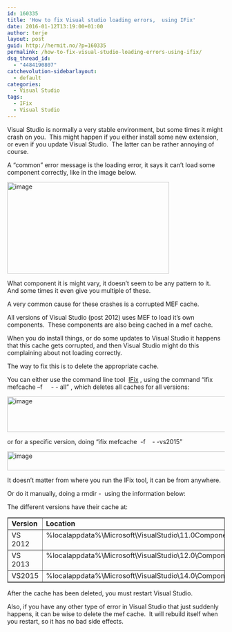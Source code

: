```yaml
---
id: 160335
title: 'How to fix Visual studio loading errors,  using IFix'
date: 2016-01-12T13:19:00+01:00
author: terje
layout: post
guid: http://hermit.no/?p=160335
permalink: /how-to-fix-visual-studio-loading-errors-using-ifix/
dsq_thread_id:
  - "4484190807"
catchevolution-sidebarlayout:
  - default
categories:
  - Visual Studio
tags:
  - IFix
  - Visual Studio
---
```

Visual Studio is normally a very stable environment, but some times it might crash on you.  This might happen if you either install some new extension, or even if you update Visual Studio.  The latter can be rather annoying of course.

A “common” error message is the loading error, it says it can’t load some component correctly, like in the image below.

<a href="http://hermit.no/wp-content/uploads/2016/01/image.png"><img style="background-image: none; padding-top: 0px; padding-left: 0px; display: inline; padding-right: 0px; border: 0px;" title="image" src="http://hermit.no/wp-content/uploads/2016/01/image_thumb.png" alt="image" width="375" height="212" border="0" /></a>

What component it is might vary, it doesn’t seem to be any pattern to it.  And some times it even give you multiple of these.

A very common cause for these crashes is a corrupted MEF cache.

All versions of Visual Studio (post 2012) uses MEF to load it’s own components.  These components are also being cached in a mef cache.

When you do install things, or do some updates to Visual Studio it happens that this cache gets corrupted, and then Visual Studio might do this complaining about not loading correctly.

The way to fix this is to delete the appropriate cache.

You can either use the command line tool  <a href="http://visualstudiogallery.msdn.microsoft.com/b8ba97b0-bb89-4c21-a1e2-53ef335fd9cb" target="_blank">IFix</a> , using the command “ifix  mefcache –f     - - all” , which deletes all caches for all versions:

<a href="http://hermit.no/wp-content/uploads/2016/01/image-1.png"><img style="background-image: none; padding-top: 0px; padding-left: 0px; display: inline; padding-right: 0px; border: 0px;" title="image" src="http://hermit.no/wp-content/uploads/2016/01/image_thumb-1.png" alt="image" width="652" height="82" border="0" /></a>

or for a specific version, doing “ifix mefcache  -f    - -vs2015”

<a href="http://hermit.no/wp-content/uploads/2016/01/image-2.png"><img style="background-image: none; padding-top: 0px; padding-left: 0px; display: inline; padding-right: 0px; border: 0px;" title="image" src="http://hermit.no/wp-content/uploads/2016/01/image_thumb-2.png" alt="image" width="673" height="44" border="0" /></a>

It doesn’t matter from where you run the IFix tool, it can be from anywhere.

Or do it manually, doing a rmdir -  using the information below:

The different versions have their cache at:
<table border="1" width="368" cellspacing="0" cellpadding="2">
<tbody>
<tr>
<td valign="top" width="57"><strong>Version</strong></td>
<td valign="top" width="309"><strong>Location</strong></td>
</tr>
<tr>
<td valign="top" width="57">VS 2012</td>
<td valign="top" width="309">%localappdata%\Microsoft\VisualStudio\11.0ComponentModelCache</td>
</tr>
<tr>
<td valign="top" width="57">VS 2013</td>
<td valign="top" width="309">%localappdata%\Microsoft\VisualStudio\12.0\ComponentModelCache</td>
</tr>
<tr>
<td valign="top" width="57">VS2015</td>
<td valign="top" width="309">%localappdata%\Microsoft\VisualStudio\14.0\ComponentModelCache</td>
</tr>
</tbody>
</table>
After the cache has been deleted, you must restart Visual Studio.

Also, if you have any other type of error in Visual Studio that just suddenly happens, it can be wise to delete the mef cache.  It will rebuild itself when you restart, so it has no bad side effects.